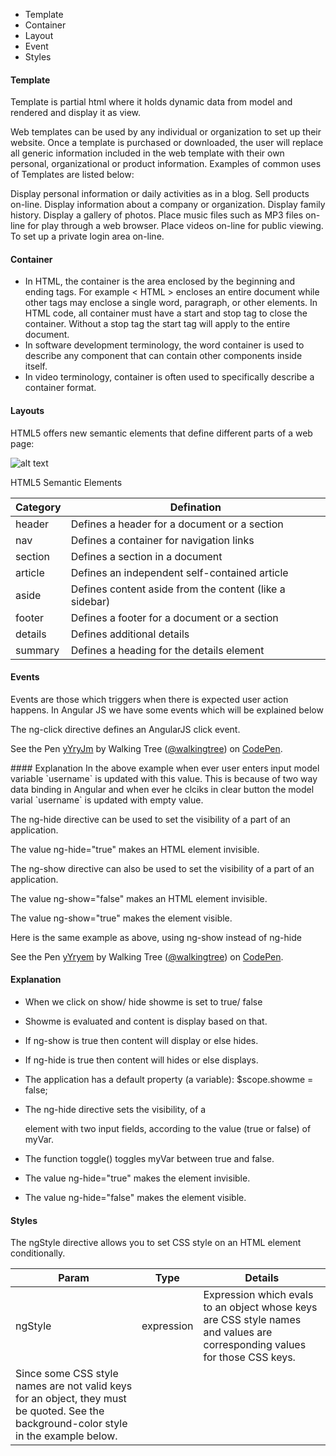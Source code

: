 * Template
* Container
* Layout
* Event
* Styles

#### Template
Template is partial html where it holds dynamic data from model and rendered and display it as view.

Web templates can be used by any individual or organization to set up their website. Once a template is purchased or downloaded, the user will replace all generic information included in the web template with their own personal, organizational or product information. Examples of common uses of Templates are listed below:

Display personal information or daily activities as in a blog.
Sell products on-line.
Display information about a company or organization.
Display family history.
Display a gallery of photos.
Place music files such as MP3 files on-line for play through a web browser.
Place videos on-line for public viewing.
To set up a private login area on-line.

#### Container
* In HTML, the container is the area enclosed by the beginning and ending tags. For example < HTML > encloses an entire document while other tags may enclose a single word, paragraph, or other elements. In HTML code, all container must have a start and stop tag to close the container. Without a stop tag the start tag will apply to the entire document.
* In software development terminology, the word container is used to describe any component that can contain other components inside itself.
* In video terminology, container is often used to specifically describe a container format.

#### Layouts
HTML5 offers new semantic elements that define different parts of a web page:

![alt text](http://www.w3schools.com/html/img_sem_elements.gif "Layout")


HTML5 Semantic Elements	

 Category | Defination
|----| ----|
|header	|Defines a header for a document or a section|
|nav	|Defines a container for navigation links|
|section	|Defines a section in a document|
|article|	Defines an independent self-contained article|
|aside	|Defines content aside from the content (like a sidebar)|
|footer	|Defines a footer for a document or a section|
|details	|Defines additional details|
|summary	|Defines a heading for the details element|


#### Events
Events are those which triggers when there is expected user action happens.
In Angular JS we have some events which will be explained below

The ng-click directive defines an AngularJS click event.
<p data-height="268" data-theme-id="0" data-slug-hash="yYryJm" data-default-tab="result" data-user="walkingtree" class='codepen'>See the Pen <a href='http://codepen.io/walkingtree/pen/yYryJm/'>yYryJm</a> by Walking Tree (<a href='http://codepen.io/walkingtree'>@walkingtree</a>) on <a href='http://codepen.io'>CodePen</a>.</p>
<script async src="//assets.codepen.io/assets/embed/ei.js"></script>
#### Explanation 
In the above example when ever user enters input model variable `username` is updated with this value.
This is because of two way data binding in Angular and when ever he clciks in clear button the model varial `username` is updated with empty value. 

The ng-hide directive can be used to set the visibility of a part of an application.

The value ng-hide="true" makes an HTML element invisible.

The ng-show directive can also be used to set the visibility of a part of an application.

The value ng-show="false" makes an HTML element invisible.

The value ng-show="true" makes the element visible.

Here is the same example as above, using ng-show instead of ng-hide

<p data-height="268" data-theme-id="0" data-slug-hash="yYryem" data-default-tab="result" data-user="walkingtree" class='codepen'>See the Pen <a href='http://codepen.io/walkingtree/pen/yYryem/'>yYryem</a> by Walking Tree (<a href='http://codepen.io/walkingtree'>@walkingtree</a>) on <a href='http://codepen.io'>CodePen</a>.</p>
<script async src="//assets.codepen.io/assets/embed/ei.js"></script>

#### Explanation
* When we click on show/ hide showme is set to true/ false

* Showme is evaluated and content is display based on that.

* If ng-show is true then content will display or else hides.

* If ng-hide is true then content will hides or else displays.

* The application has a default property (a variable): $scope.showme = false;

* The ng-hide directive sets the visibility, of a <p> element with two input fields, according to the value (true or false) of myVar.

* The function toggle() toggles myVar between true and false.

* The value ng-hide="true" makes the element invisible.

* The value ng-hide="false" makes the element visible.

#### Styles

The ngStyle directive allows you to set CSS style on an HTML element conditionally.

| Param	| Type	| Details|
| ---- | ---- | ---- |
|ngStyle |	expression	|Expression which evals to an object whose keys are CSS style names and values are corresponding values for those CSS keys.
Since some CSS style names are not valid keys for an object, they must be quoted. See the background-color style in the example below.|

